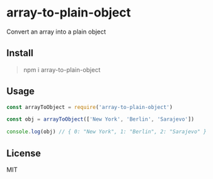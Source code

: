 # array-to-plain-object
Convert an array into a plain object

## Install

> npm i array-to-plain-object

## Usage

```javascript
const arrayToObject = require('array-to-plain-object')

const obj = arrayToObject(['New York', 'Berlin', 'Sarajevo'])

console.log(obj) // { 0: "New York", 1: "Berlin", 2: "Sarajevo" }
```

## License

MIT